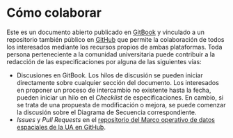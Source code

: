 # Cómo colaborar

Este es un documento abierto publicado en [GitBook](https://www.gitbook.com) y vinculado a un repositorio también público en [GitHub](https://github.com) que permite la colaboración de todos los interesados mediante los recursos propios de ambas plataformas. Toda persona perteneciente a la comunidad universitaria puede contribuir a la redacción de las especificaciones por alguna de las siguientes vías:  
-  Discusiones en GitBook. Los hilos de discusión se pueden iniciar directamente sobre cualquier sección del documento. Los interesados en proponer un proceso de intercambio no existente hasta la fecha, pueden iniciar un hilo en el *Checklist* de especificaciones. En cambio, si se trata de una propuesta de modificación o mejora, se puede comenzar la discusión sobre el Diagrama de Secuencia correspondiente.
-  *Issues* y *Pull Requests* en el [repositorio del Marco operativo de datos espaciales de la UA en GitHub](https://github.com/labgeo/ua-mods).
